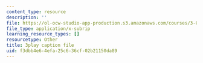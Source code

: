 ```yaml
---
content_type: resource
description: ''
file: https://ol-ocw-studio-app-production.s3.amazonaws.com/courses/3-091sc-introduction-to-solid-state-chemistry-fall-2010/f3dbb4e64efa25c636cf02b21150da89_56d9qcsHGwE.srt
file_type: application/x-subrip
learning_resource_types: []
resourcetype: Other
title: 3play caption file
uid: f3dbb4e6-4efa-25c6-36cf-02b21150da89
---
```

